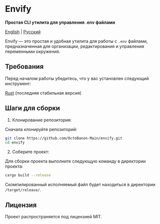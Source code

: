 # Envify

**Простая CLI утилита для управления .env файлами**

[English](README.md) | [Русский](README.ru.md)

Envify — это простая и удобная утилита для работы с `.env` файлами, предназначенная для организации, редактирования и управления переменными окружения.

## Требования

Перед началом работы убедитесь, что у вас установлен следующий инструмент:

[Rust](https://www.rust-lang.org/tools/install) (последняя стабильная версия)

## Шаги для сборки

1. Клонирование репозитория:

Сначала клонируйте репозиторий:

```bash
git clone https://github.com/OctoBanon-Main/envify.git
cd envify
```

2. Соберите проект:

Для сборки проекта выполните следующую команду в директории проекта:

```bash
cargo build --release
```

Скомпилированный исполняемый файл будет находиться в директории `/target/release/`.

## Лицензия

Проект распространяется под лицензией MIT.